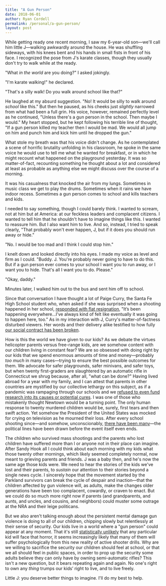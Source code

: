```yaml
---
title: "A Gun Person"
date: 2018-06-01
author: Ryan Cordell
permalink: /personal/a-gun-person/
layout: post
---
```


While getting ready one recent morning, I saw my 6-year-old son—we'll call him little J—walking awkwardly around the house. He was shuffling sideways, with his knees bent and his hands in small fists in front of his face. I recognized the pose from J's karate classes, though they usually don't try to walk while at the ready.

"What *in the world* are you doing?" I asked jokingly.

"I'm karate walking!" he declared.

"That's a silly walk! Do you walk around school like that?"

He laughed at my absurd suggestion. "No! It would be silly to walk around *school* like this." But then he paused, as his cheeks just *slightly* narrowed from what had been a full grin. His voice, however, remained perfectly level as he continued, "Unless there's a gun person in the school. Then maybe I would." My heart stopped, but he kept following his terrible line of thought, "If a gun person killed my teacher then I would be mad. We would all jump on him and punch him and kick him until he dropped the gun."

What stole my breath was that his voice didn't change. As he contemplated a scene of horrific brutality unfolding in his classroom, he spoke in the same voice he would use to tell me what he wanted for breakfast, or in which he might recount what happened on the playground yesterday. It was so matter-of-fact, recounting something he thought about a lot and considered at least as probable as anything else we might discuss over the course of a morning.

It was his casualness that knocked the air from my lungs. Sometimes in music class we get to play the drums. Sometimes when it rains we have indoor recess. Sometimes a gun person comes to school and kills teachers and kids.

I needed to say something, though I could barely think. I wanted to scream, not at him but at America: at our feckless leaders and complacent citizens. I wanted to tell him that he shouldn't have to imagine things like this. I wanted to reassure him. But I also want him to live. And so, instead, I tried to speak clearly, "That probably won't ever happen, J, but if it does you should run away or hide."

"No. I would be too mad and I think I could stop him."

I knelt down and looked directly into his eyes. I made my voice as level and firm as I could. "Buddy. J. You're probably never going to have to do this. But if a gun person ever comes to your school I want you to run away, or I want you to hide. That's all I want you to do. Please."

"Okay, daddy."

Minutes later, I walked him out to the bus and sent him off to school.

Since that conversation I have thought a lot of Paige Curry, the Santa Fe High School student who, when asked if she was surprised when a shooting happened in her school, [responded with flat resignation](https://www.washingtonpost.com/news/post-nation/wp/2018/05/18/i-always-felt-it-would-eventually-happen-here-a-santa-fe-high-school-survivors-reaction-to-the-shooting/?noredirect=on&utm_term=.6d1b80013bb7), "It’s been happening everywhere...I’ve always kind of felt like eventually it was going to happen here, too." As in my interaction with J, Curry's matter-of-factness disturbed viewers. Her words and their delivery alike testified to how fully [our social contract has been broken](https://www.nytimes.com/2018/05/28/opinion/fear-mistrust-in-public-space.html).

How is this the world we have given to our kids? As we debate the virtues helicopter parents versus free-range kids, are we somehow content with our children living in constant fear? We are so obsessed with doing right by our kids that we spend enormous amounts of time and money—probably *too much* in many cases—trying to ensure the best possible outcomes for them. We advocate for safer playgrounds, safer minivans, and safer toys, but when twenty first-graders are slaughtered by an automatic rifle in Connecticut we shrug because, after all, "what can be done?" Having lived abroad for a year with my family, and I can attest that parents in other countries are mystified by our collective lethargy on this subject, as if a pandemic was rampaging through our schools and we [refused to even fund research into its causes or potential cures](https://www.nytimes.com/2018/03/12/health/gun-violence-research-cdc.html). I was one of those who mistakenly thought Newtown would be a turning point. The only human response to twenty murdered children would be, surely, first tears and then swift action. Yet somehow the President of the United States was mocked for crying on television as he mourned their loss. After every school shooting since—and somehow, unconscionably, [there have been many](http://time.com/5168272/how-many-school-shootings/)—the political lines have been drawn before the event itself even ends.

The children who survived mass shootings and the parents who lost children have suffered more than I or anyone not in their place can imagine. After Sandy Hook all I could think about each morning with my kids what those twenty other mornings, which likely seemed completely normal, now meant to grieving parents and friends. J was a baby then, and he's now the same age those kids were. We need to hear the stories of the kids we've lost and their parents, to *sustain* our attention to their stories beyond a single news cycle. I sincerely hope that the movement started by the Parkland survivors can break the cycle of despair and inaction—that the children affected by gun violence will, as adults, make the changes older generations have been too complacent, cowardly, or craven to enact. But we could do so much more right now if parents (and grandparents, and aunts, and uncles, and cousins, and neighbors) could muster some outrage at the NRA and their leige politicans.

But we also aren't talking enough about the persistent mental damage gun violence is doing to all of our children, chipping slowly but relentlessly at their sense of security. Our kids live in a world where a "gun person" could appear at any moment. That it's still [statistically unlikely](https://www.washingtonpost.com/outlook/school-shootings-are-extraordinarily-rare-why-is-fear-of-them-driving-policy/2018/03/08/f4ead9f2-2247-11e8-94da-ebf9d112159c_story.html?utm_term=.80597ded1632) that any particular kid will face that horror, it seems increasingly likely that many of them will suffer psychologically from this new reality of active shooter drills. Why are we willing to sacrifice the security our children should feel at school, or that we all should feel in public spaces, in order to prop up the security some adults believe they can only have by owning semi-automatic rifles? This isn't a new question, but it bears repeating again and again. No one's right to own any *thing* trumps our kids’ right to live, and to live freely.

Little J: you deserve better things to imagine. I'll do my best to help.
